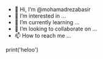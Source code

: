 - 👋 Hi, I’m @mohamadrezabasir
- 👀 I’m interested in ...
- 🌱 I’m currently learning ...
- 💞️ I’m looking to collaborate on ...
- 📫 How to reach me ...

<!---
mohamadrezabasir/mohamadrezabasir is a ✨ special ✨ repository because its `README.md` (this file) appears on your GitHub profile.
You can click the Preview link to take a look at your changes.
--->print('heloo')
